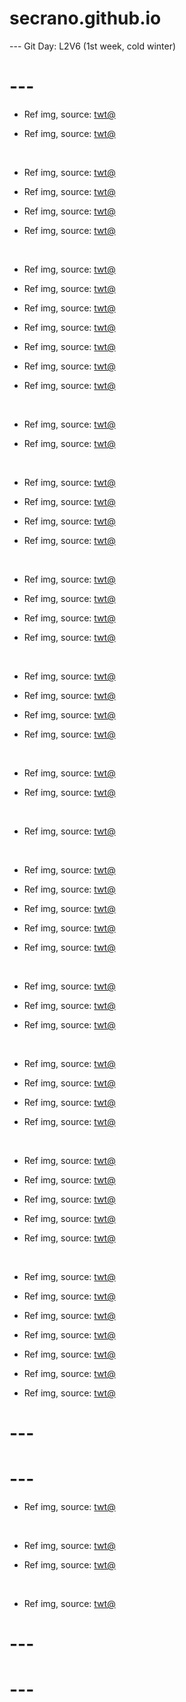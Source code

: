 # secrano.github.io

--- Git Day: L2V6 (1st week, cold winter)

# ---

- Ref img, source: [twt@](https://x.com/ItsDone2000/status/1963359095169454206)

- Ref img, source: [twt@](https://x.com/MerlinAmbrosuis/status/1963806002605957585)

<br/>

- Ref img, source: [twt@](https://x.com/Nephernya/status/1963584728390418901)

- Ref img, source: [twt@](https://x.com/u_shi_art/status/1963769153929793542)

- Ref img, source: [twt@](https://x.com/EVER_Y0NE/status/1963610180601745899)

- Ref img, source: [twt@](https://x.com/ezkaynarchive/status/1963761329099231334)

<br/>

- Ref img, source: [twt@](https://x.com/ahricervo/status/1963392731759182152)

- Ref img, source: [twt@](https://x.com/LulaVyr/status/1963799577577824536)

- Ref img, source: [twt@](https://x.com/bforbarbi/status/1963849798781427999)

- Ref img, source: [twt@](https://x.com/gwemi_/status/1963864782945079600)

- Ref img, source: [twt@](https://x.com/YanwenSesame/status/1963641537692135475)

- Ref img, source: [twt@](https://x.com/A4895yll0/status/1963391586156646771)

- Ref img, source: [twt@](https://x.com/VtuberCypress/status/1963580249670627552)

<br/>

- Ref img, source: [twt@](https://x.com/Kanna_YonesWife/status/1963706319296209370)

- Ref img, source: [twt@](https://x.com/EbikoVtuber/status/1963756204154388969)

<br/>

- Ref img, source: [twt@](https://x.com/tim_cook/status/1963628857925472393)

- Ref img, source: [twt@](https://x.com/literallymecats/status/1963676802091757648)

- Ref img, source: [twt@](https://x.com/fseiven/status/1963623512939401343)

- Ref img, source: [twt@](https://x.com/Silvesster_/status/1963866820458262885)

<br/>

- Ref img, source: [twt@](https://x.com/SpiteVtuber/status/1963671390646911429)

- Ref img, source: [twt@](https://x.com/TolkienWorldG/status/1963555209520492921)

- Ref img, source: [twt@](https://x.com/gaming_leaker/status/1963617972502847630)

- Ref img, source: [twt@](https://x.com/FearedBuck/status/1963827191482908889)

<br/>

- Ref img, source: [twt@](https://x.com/depressionlesss/status/1963724881247490294)

- Ref img, source: [twt@](https://x.com/Enezator/status/1963537520861519974)

- Ref img, source: [twt@](https://x.com/Blipbugbug/status/1963589735194001916)

- Ref img, source: [twt@](https://x.com/soytrussy/status/1963691917654347940)

<br/>

- Ref img, source: [twt@](https://x.com/VioletRavenlol/status/1963753507728543799)

- Ref img, source: [twt@](https://x.com/usedTP/status/1963598295252844650)

<br/>

- Ref img, source: [twt@](https://x.com/HannahArtwork/status/1963657008273379689)

<br/>

- Ref img, source: [twt@](https://x.com/maedow_9/status/1963779865796317207)

- Ref img, source: [twt@](https://x.com/ShylilyVirus/status/1963731611402621015)

- Ref img, source: [twt@](https://x.com/Dakara_San/status/1963628311344492853)

- Ref img, source: [twt@](https://x.com/CarmesJocelin/status/1963635307812737374)

- Ref img, source: [twt@](https://x.com/TheCatsX/status/1963536010920562803)

<br/>

- Ref img, source: [twt@](https://x.com/Riot_Kassadin/status/1963603761705766968)

- Ref img, source: [twt@](https://x.com/Knygraphy/status/1963584285710991399)

- Ref img, source: [twt@](https://x.com/FearedBuck/status/1963853061786419394)

<br/>

- Ref img, source: [twt@](https://x.com/1v9GG_/status/1963603095373389932)

- Ref img, source: [twt@](https://x.com/AsabinArt/status/1963577780458668439)

- Ref img, source: [twt@](https://x.com/yZibz/status/1963837653356626097)

- Ref img, source: [twt@](https://x.com/Woodspixl_/status/1963700874842140735)

<br/>

- Ref img, source: [twt@](https://x.com/zentreya/status/1963766339207582003)

- Ref img, source: [twt@](https://x.com/AuraWithCat/status/1963554338900684880)

- Ref img, source: [twt@](https://x.com/u_shi_art/status/1963879062352679259)

- Ref img, source: [twt@](https://x.com/suaverotic/status/1963881084464078936)

- Ref img, source: [twt@](https://x.com/sweetxdessert/status/1963542566043005012)

<br/>

- Ref img, source: [twt@](https://x.com/raresauce_/status/1963363283358060806)

- Ref img, source: [twt@](https://x.com/animel7316/status/1963869672195129448)

- Ref img, source: [twt@](https://x.com/mercurygin/status/1963652025893220609)

- Ref img, source: [twt@](https://x.com/peachmarzi/status/1963622512991904147)

- Ref img, source: [twt@](https://x.com/sheymanishere/status/1963516019051290826)

- Ref img, source: [twt@](https://x.com/NintendoAmerica/status/1963678471382507659)

- Ref img, source: [twt@](https://x.com/AuraWithCat/status/1963412904965021782)

# ---
# ---

- Ref img, source: [twt@](https://x.com/marja_photo/status/1963236369037234377)

<br/>

- Ref img, source: [twt@](https://x.com/tlookaway/status/1963427175660401137)

- Ref img, source: [twt@](https://x.com/tokka25823809/status/1963447725263065285)

<br/>

- Ref img, source: [twt@](https://x.com/jixelkitty/status/1963630279018349051)

# ---
# ---
